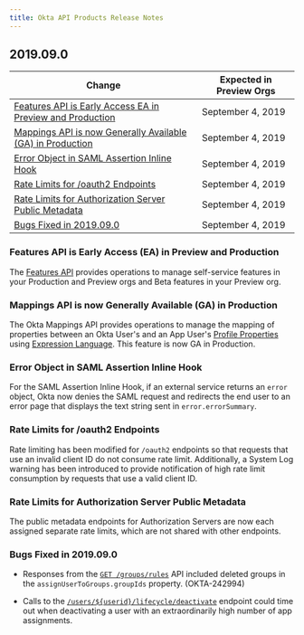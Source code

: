```yaml
---
title: Okta API Products Release Notes
---
```


## 2019.09.0

| Change                                                                                                        | Expected in Preview Orgs |
|---------------------------------------------------------------------------------------------------------------|--------------------------|
| [Features API is Early Access EA in Preview and Production](#features-api-is-ea)                              | September 4, 2019        |
| [Mappings API is now Generally Available (GA) in Production](#mappings-api-is-now-ga-in-production)           | September 4, 2019        |
| [Error Object in SAML Assertion Inline Hook](#error-object-in-saml-assertion-inline-hook)                     | September 4, 2019        |
| [Rate Limits for /oauth2 Endpoints](#rate-limits-for-oauth2-endpoints)                                        | September 4, 2019        |
| [Rate Limits for Authorization Server Public Metadata](#rate-limits-for-authorization-server-public-metadata) | September 4, 2019        |
| [Bugs Fixed in 2019.09.0](#bug-fixed-in-2019-09-0)                                                             | September 4, 2019        |

### Features API is Early Access (EA) in Preview and Production

The [Features API](/docs/reference/api/features/) provides operations to manage self-service features in your Production and Preview orgs and Beta features in your Preview org. <!-- OKTA-241445 -->

### Mappings API is now Generally Available (GA) in Production

The Okta Mappings API provides operations to manage the mapping of properties between an Okta User's and an App User's
[Profile Properties](/docs/reference/api/users/#profile-object) using [Expression Language](/docs/reference/okta-expression-language). This feature is now GA in Production. <!-- OKTA-241945 -->

### Error Object in SAML Assertion Inline Hook

For the SAML Assertion Inline Hook, if an external service returns an `error` object, Okta now denies the SAML request and redirects the end user to an error page that displays the text string sent in `error.errorSummary`. <!-- OKTA-195167 -->

### Rate Limits for /oauth2 Endpoints

Rate limiting has been modified for `/oauth2` endpoints so that requests that use an invalid client ID do not consume rate limit. Additionally, a System Log warning has been introduced to provide notification of high rate limit consumption by requests that use a valid client ID. <!-- OKTA-241945 -->

### Rate Limits for Authorization Server Public Metadata

The public metadata endpoints for Authorization Servers are now each assigned separate rate limits, which are not shared with other endpoints. <!-- OKTA-226100 -->

### Bugs Fixed in 2019.09.0

* Responses from the [`GET /groups/rules`](/docs/reference/api/groups/#get-group-rule) API included deleted groups in the `assignUserToGroups.groupIds` property. (OKTA-242994)

* Calls to the [`/users/${userid}/lifecycle/deactivate`](/docs/reference/api/users/#deactivate-user) endpoint could time out when deactivating a user with an extraordinarily high number of app assignments.

